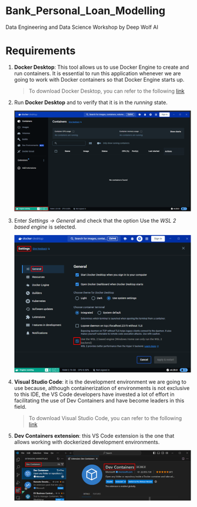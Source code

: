 # Bank_Personal_Loan_Modelling
Data Engineering and Data Science Workshop by Deep Wolf AI

# Requirements
1. **Docker Desktop**: This tool allows us to use Docker Engine to create and run containers. It is essential to run this application whenever we are going to work with Docker containers so that Docker Engine starts up. 

    >To download Docker Desktop, you can refer to the following [link](https://www.docker.com/products/docker-desktop/)

2. Run **Docker Desktop** and to verify that it is in the *running* state.

    ![docker_desktop_running](0_Resources/docker_desktop_running.png)

3. Enter *Settings -> General* and check that the option Use the *WSL 2 based engine* is selected.

    ![hyper_v_checked](0_Resources/hyper_v_checked.png)

4. **Visual Studio Code**: it is the development environment we are going to use because, although containerization of environments is not exclusive to this IDE, the VS Code developers have invested a lot of effort in facilitating the use of Dev Containers and have become leaders in this field.

    > To download Visual Studio Code, you can refer to the following [link](https://code.visualstudio.com/download)

5. **Dev Containers extension**: this VS Code extension is the one that allows working with dockerized development environments.

    ![dev_container_marketplace](0_Resources/dev_containers_marketplace.png)

